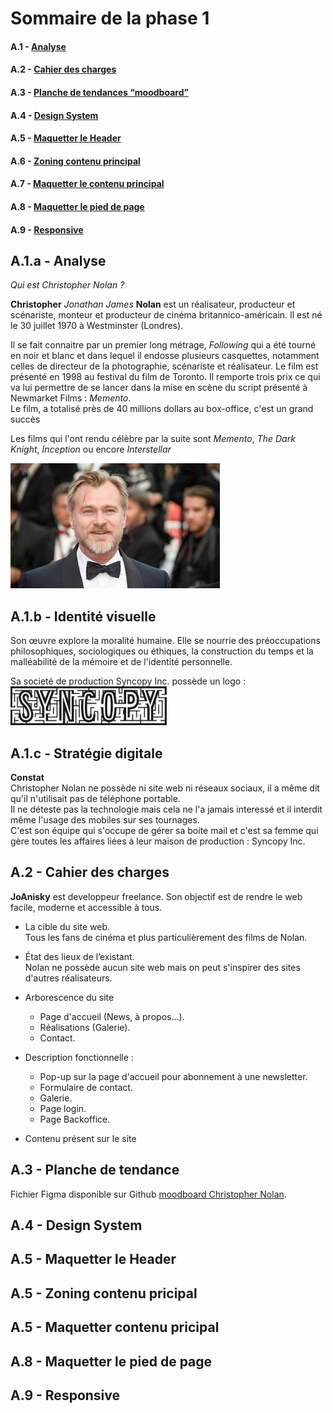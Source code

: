 # Sommaire de la phase 1 

#### A.1 - [Analyse](##A.1.a)
#### A.2 - [Cahier des charges](##A.2)
#### A.3 - [Planche de tendances “moodboard”](##A.3)
#### A.4 - [Design System](##A.4)
#### A.5 - [Maquetter le Header](##A.5)
#### A.6 - [Zoning contenu principal](##A.6)
#### A.7 - [Maquetter le contenu principal](##A.7)
#### A.8 - [Maquetter le pied de page](##A.8)
#### A.9 - [Responsive](##A.9)

## A.1.a - Analyse
_Qui est Christopher Nolan ?_

**Christopher** _Jonathan James_ **Nolan** est un réalisateur, producteur et scénariste, monteur et producteur de cinéma britannico-américain.
Il est né le 30 juillet 1970 à Westminster (Londres).

Il se fait connaitre par un premier long métrage, *Following* qui a été tourné en noir et blanc et dans lequel il endosse plusieurs casquettes, notamment celles de directeur de la photographie, scénariste et réalisateur.
Le film est présenté en 1998 au festival du film de Toronto. 
Il remporte trois prix ce qui va lui permettre de se lancer dans la mise en scène du script présenté à Newmarket Films : _Memento_.  
Le film, a totalisé près de 40 millions dollars au box-office, c'est un grand succès

Les films qui l'ont rendu célèbre par la suite sont _Memento_, _The Dark Knight_, _Inception_ ou encore _Interstellar_

![Christopher Nolan réalisateur](images/Christopher-Nolan.jpg)

## A.1.b - Identité visuelle
Son œuvre explore la moralité humaine. Elle se nourrie des préoccupations philosophiques, sociologiques ou éthiques, la construction du temps et la malléabilité de la mémoire et de l'identité personnelle.  

Sa societé de production Syncopy Inc. possède un logo :  
![Syncopy inc.](images/syncopy.jpg)

## A.1.c - Stratégie digitale
**Constat**   
Christopher Nolan ne possède ni site web ni réseaux sociaux, il a même dit qu'il n'utilisait pas de téléphone portable.   
Il ne déteste pas la technologie mais cela ne l'a jamais interessé et il interdit même l'usage des mobiles sur ses tournages.  
C'est son équipe qui s'occupe de gérer sa boite mail et c'est sa femme qui gère toutes les affaires liées à leur maison de production : Syncopy Inc.

## A.2 - Cahier des charges

**JoAnisky** est developpeur freelance. Son objectif est de rendre le web facile, moderne et accessible à tous.

- La cible du site web.  
  Tous les fans de cinéma et plus particulièrement des films de Nolan.

- État des lieux de l’existant.  
  Nolan ne possède aucun site web mais on peut s'inspirer des sites d'autres réalisateurs.

- Arborescence du site
  - Page d'accueil (News, à propos...).
  - Réalisations (Galerie).
  - Contact.
  
- Description fonctionnelle : 
  - Pop-up sur la page d'accueil pour abonnement à une newsletter.
  - Formulaire de contact.
  - Galerie.
  - Page login.
  - Page Backoffice.
  
- Contenu présent sur le site
## A.3 - Planche de tendance
Fichier Figma disponible sur Github [moodboard Christopher Nolan](https://github.com/JoAnisky/andy_warhol_reflexion/blob/main/moodboard.fig "moodboard Christopher Nolan").

## A.4 - Design System

## A.5 - Maquetter le Header

## A.5 - Zoning contenu pricipal

## A.5 - Maquetter contenu pricipal

## A.8 - Maquetter le pied de page

## A.9 - Responsive